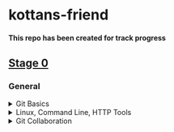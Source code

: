 # kottans-friend

#### This repo has been created for track progress

## [Stage 0](https://github.com/kottans/frontend/blob/2022_UA/contents.md)

### General

<details><summary>Git Basics</summary>
<p>

## [Git Basics](https://github.com/kottans/frontend/blob/2022_UA/tasks/git-intro.md) 

### Create repository named kottans-friend. 
***
### Create README.md for the repository:shipit:. 
***
### Describe your impressions about learned materials:
   + name (at least) one thing that was new to you:
     >Some new git commands which I haven't used before.
   + name (at least) one thing that surprised you:
     >Command line always gives me surprises :)
   + name (at least) one thing you intend to use in the future
     >I'll try to implement any possible knowledge in my future projects.
***
### Send pull-request here [Kottans/mock-repo](https://github.com/Kottans/mock-repo)
</p>
</details>


<details><summary>Linux, Command Line, HTTP Tools</summary>
<p>

## [Linux, Command Line, HTTP Tools](https://github.com/kottans/frontend/blob/2022_UA/tasks/linux-cli-http.md)

### Make a screenshots of finished lessons at linux_cli and put their in kottans-repo folder. 
***
### Add screenshot links to README.md :shipit:.

  1. [Screenshot module 1](./task_linux_cli/quiz1.png)
  
  2. [Screenshot module 2](./task_linux_cli/quiz2.png)
  
  3. [Screenshot module 3](./task_linux_cli/quiz3.png)
  
  4. [Screenshot module 4](./task_linux_cli/quiz4.png)

*** 
### Describe your impressions about learned materials:
   + name (at least) one thing that was new to you:
     >I've learned several new command for the bash terminal.
   + name (at least) one thing that surprised you:
     >Commands $man and $finger
   + name (at least) one thing you intend to use in the future
     >I'll work with directories and data more fluently than before.
***

</p>
</details>

<details><summary>Git Collaboration</summary>
<p>

## [Git Collaboration](https://github.com/kottans/frontend/blob/2022_UA/tasks/git-collaboration.md)

### Make a screenshots of finished lessons at [Coursera git course](https://www.coursera.org/learn/introduction-git-github) and [learngitbranch.js](https://learngitbranching.js.org/?locale=uk) and put their in kottans-repo folder. 
***
### Add screenshot links to README.md:shipit:.
   * Coursera git course:
   1. [Screenshot module 1](./git_collaboration/git_coursera_module_1.png)
   
   2. [Screenshot module 2](./git_collaboration/git_coursera_module_2.png)
   
   3. [Screenshot module 3](./git_collaboration/git_coursera_module_3.png)
   
   4. [Screenshot module 4](./git_collaboration/git_coursera_module_4.png)

   * Learngitbranch.js:
   1. [Screenshot module 1](./git_collaboration/learngitbranch1.png)
   
   2. [Screenshot module 2](./git_collaboration/learngitbranch2.png) 
*** 
### Describe your impressions about learned materials:
   + name (at least) one thing that was new to you:
     >A bunch of some new functionality with git and github.
   + name (at least) one thing that surprised you:
     >git rebase command and work with branches
   + name (at least) one thing you intend to use in the future
     >I can't wait to apply new knowledge to a real life projects.
***

</p>
</details>
